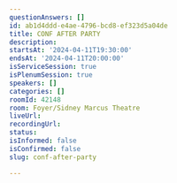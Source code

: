 ```yaml
---
questionAnswers: []
id: ab1d4ddd-e4ae-4796-bcd8-ef323d5a04de
title: CONF AFTER PARTY
description: 
startsAt: '2024-04-11T19:30:00'
endsAt: '2024-04-11T20:00:00'
isServiceSession: true
isPlenumSession: true
speakers: []
categories: []
roomId: 42148
room: Foyer/Sidney Marcus Theatre
liveUrl: 
recordingUrl: 
status: 
isInformed: false
isConfirmed: false
slug: conf-after-party

---
```

